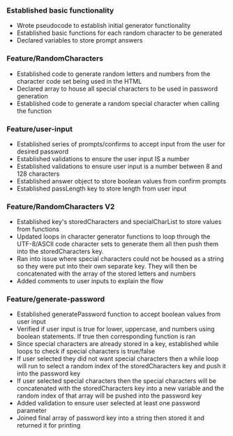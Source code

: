 ### Established basic functionality
- Wrote pseudocode to establish initial generator functionality
- Established basic functions for each random character to be generated
- Declared variables to store prompt answers

### Feature/RandomCharacters
- Established code to generate random letters and numbers from the character code set being used in the HTML
- Declared array to house all special characters to be used in password generation
- Established code to generate a random special character when calling the function

### Feature/user-input
- Established series of prompts/confirms to accept input from the user for desired password
- Established validations to ensure the user input IS a number
- Established validations to ensure user input is a number between 8 and 128 characters
- Established answer object to store boolean values from confirm prompts
- Established passLength key to store length from user input

### Feature/RandomCharacters V2
- Established key's storedCharacters and specialCharList to store values from functions
- Updated loops in character generator functions to loop through the UTF-8/ASCII code character sets to generate them all then push them into the storedCharacters key.
- Ran into issue where special characters could not be housed as a string so they were put into their own separate key. They will then be concatenated with the array of the stored letters and numbers
- Added comments to user inputs to explain the flow

### Feature/generate-password
- Established generatePassword function to accept boolean values from user input
- Verified if user input is true for lower, uppercase, and numbers using boolean statements. If true then corresponding function is ran
- Since special characters are already stored in a key, established while loops to check if special characters is true/false
- If user selected they did not want special characters then a while loop will run to select a random index of the storedCharacters key and push it into the password key
- If user selected special characters then the special characters will be concatenated with the storedCharacters key into a new variable and the random index of that array will be pushed into the password key
- Added validation to ensure user selected at least one password parameter
- Joined final array of password key into a string then stored it and returned it for printing

